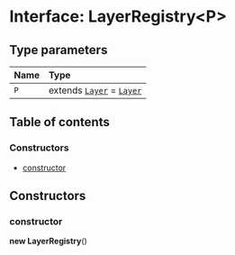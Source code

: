 # Interface: LayerRegistry\<P>

## Type parameters

| Name | Type |
| :------ | :------ |
| `P` | extends [`Layer`](/auto-docs/editor/classes/Layer.md) = [`Layer`](/auto-docs/editor/classes/Layer.md) |

## Table of contents

### Constructors

* [constructor](/auto-docs/editor/interfaces/LayerRegistry.md#constructor)

## Constructors

### constructor

**new LayerRegistry**()
